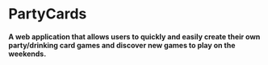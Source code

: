 # PartyCards

#### A web application that allows users to quickly and easily create their own party/drinking card games and discover new games to play on the weekends.

